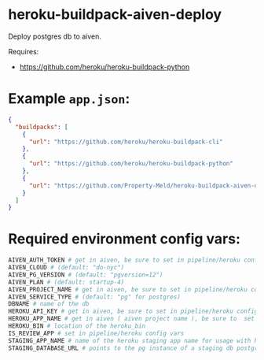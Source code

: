 # heroku-buildpack-aiven-deploy
Deploy postgres db to aiven.

Requires:

- https://github.com/heroku/heroku-buildpack-python

Example `app.json`:
===

```json
{
  "buildpacks": [
    {
      "url": "https://github.com/heroku/heroku-buildpack-cli"
    },
    {
      "url": "https://github.com/heroku/heroku-buildpack-python"
    },
    {
      "url": "https://github.com/Property-Meld/heroku-buildpack-aiven-deploy"
    }
  ]
}
```

Required environment config vars:
====

```bash
AIVEN_AUTH_TOKEN # get in aiven, be sure to set in pipeline/heroku config vars
AIVEN_CLOUD # (default: "do-nyc")
AIVEN_PG_VERSION # (default: "pgversion=12")
AIVEN_PLAN # (default: startup-4)
AIVEN_PROJECT_NAME # get in aiven, be sure to set in pipeline/heroku config vars
AIVEN_SERVICE_TYPE # (default: "pg" for postgres)
DBNAME # name of the db
HEROKU_API_KEY # get in aiven, be sure to set in pipeline/heroku config vars
HEROKU_APP_NAME # get in aiven ( aiven project name ), be sure to  set in pipeline/heroku config vars
HEROKU_BIN # location of the heroku_bin
IS_REVIEW_APP # set in pipeline/heroku config vars
STAGING_APP_NAME # name of the heroku staging app name for usage with heroku cli
STAGING_DATABASE_URL # points to the pg instance of a staging db postgres url for cloning into review app.
```

